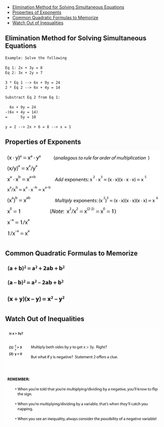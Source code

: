 - [Elimination Method for Solving Simultaneous Equations](#elimination-method-for-solving-simultaneous-equations)
- [Properties of Exponents](#properties-of-exponents)
- [Common Quadratic Formulas to Memorize](#common-quadratic-formulas-to-memorize)
- [Watch Out of Inequalities](#watch-out-of-inequalities)

## Elimination Method for Solving Simultaneous Equations

```
Example: Solve the following

Eq 1: 2x + 3y = 8
Eq 2: 3x + 2y = 7

3 * Eq 1 --> 6x + 9y = 24
2 * Eq 2 --> 6x + 4y = 14

Substract Eq 2 from Eq 1: 

  6x + 9y = 24
-(6x + 4y = 14)
=      5y = 10

y = 2 --> 2x + 6 = 8 --> x = 1
```

## Properties of Exponents

![](zz_algebra-exponents.png)

## Common Quadratic Formulas to Memorize

![](zz_algrebra_quad.png)

![](zz_algebra_diff.png)

## Watch Out of Inequalities

![](zz_algebra_inequalities.png)
